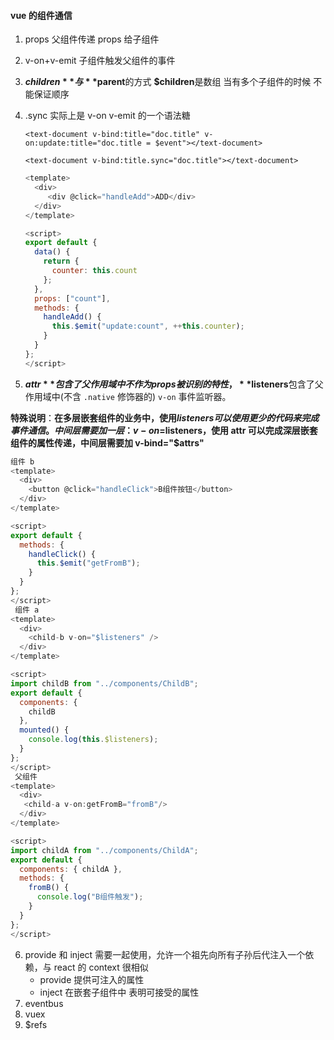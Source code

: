 #### vue 的组件通信

1.  props 父组件传递 props 给子组件

2.  v-on+v-emit 子组件触发父组件的事件

3.  **$children** 与 **$parent**的方式 **$children**是数组 当有多个子组件的时候 不能保证顺序

4.  .sync 实际上是 v-on v-emit 的一个语法糖

    ```vue
    <text-document v-bind:title="doc.title" v-on:update:title="doc.title = $event"></text-document>

    <text-document v-bind:title.sync="doc.title"></text-document>
    ```

    ```js
    <template>
      <div>
         <div @click="handleAdd">ADD</div>
      </div>
    </template>

    <script>
    export default {
      data() {
        return {
          counter: this.count
        };
      },
      props: ["count"],
      methods: {
        handleAdd() {
          this.$emit("update:count", ++this.counter);
        }
      }
    };
    </script>
    ```

5.  **$attr** 包含了父作用域中不作为 props 被识别的特性 ，**$listeners**包含了父作用域中(不含 `.native` 修饰器的) `v-on` 事件监听器。

**特殊说明**：**在多层嵌套组件的业务中，使用$listeners可以使用更少的代码来完成事件通信。中间层需要加一层：v-on=$listeners，使用 attr 可以完成深层嵌套组件的属性传递，中间层需要加 v-bind="$attrs"**

```js
组件 b
<template>
  <div>
    <button @click="handleClick">B组件按钮</button>
  </div>
</template>

<script>
export default {
  methods: {
    handleClick() {
      this.$emit("getFromB");
    }
  }
};
</script>
 组件 a
<template>
  <div>
    <child-b v-on="$listeners" />
  </div>
</template>

<script>
import childB from "../components/ChildB";
export default {
  components: {
    childB
  },
  mounted() {
    console.log(this.$listeners);
  }
};
</script>
 父组件
<template>
  <div>
   <child-a v-on:getFromB="fromB"/>
  </div>
</template>

<script>
import childA from "../components/ChildA";
export default {
  components: { childA },
  methods: {
    fromB() {
      console.log("B组件触发");
    }
  }
};
</script>
```

6. provide 和 inject 需要一起使用，允许一个祖先向所有子孙后代注入一个依赖，与 react 的 context 很相似
    - provide 提供可注入的属性
    - inject 在嵌套子组件中 表明可接受的属性
7. eventbus
8. vuex
9. $refs
